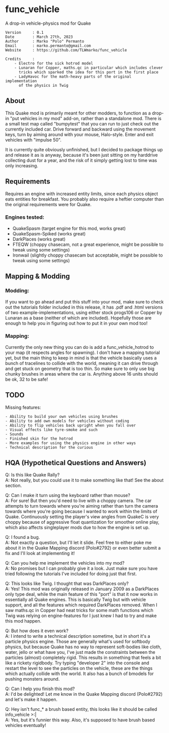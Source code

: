 # func_vehicle
A drop-in vehicle-physics mod for Quake

    Version     : 0.1
    Date        : March 27th, 2023
    Author      : Marko "Polo" Permanto
    Email       : marko.permanto@gmail.com
    Website     : https://github.com/TLWmarko/func_vehicle
    
    Credits     :
        - Electro for the sick hotrod model
        - Lunaran for Copper, maths.qc in particular which includes clever
          tricks which sparked the idea for this port in the first place
        - LadyHavoc for the math-heavy parts of the original implementation
          of the physics in Twig

## About
This Quake mod is primarily meant for other modders, to function as a drop-in "put vehicles in my mod" add-on, rather than a standalone mod. There is a small test map called "bumpytest" that you can run to just check out the currently included car. Drive forward and backward using the movement keys, turn by aiming around with your mouse, Halo-style. Enter and exit vehicles with "impulse 50".

It is currently quite obviously unfinished, but I decided to package things up and release it as is anyway, because it's been just sitting on my harddrive collecting dust for a year, and the risk of it simply getting lost to time was only increasing.

## Requirements
Requires an engine with increased entity limits, since each physics object eats entities for breakfast. You probably also require a heftier computer than the original requirements were for Quake.
### Engines tested:
- QuakeSpasm (target engine for this mod, works great)
- QuakeSpasm-Spiked (works great)
- DarkPlaces (works great)
- FTEQW (choppy chasecam, not a great experience, might be possible to tweak using some settings)
- Ironwail (slightly choppy chasecam but acceptable, might be possible to tweak using some settings)

## Mapping & Modding
### Modding:
If you want to go ahead and put this stuff into your mod, make sure to check out the tutorials folder included in this release, it has .pdf and .html versions of two example-implementations, using either stock progs106 or Copper by Lunaran as a base (neither of which are included). Hopefully those are enough to help you in figuring out how to put it in your own mod too!

### Mapping:
Currently the only new thing you can do is add a func_vehicle_hotrod to your map (it respects angles for spawning). I don't have a mapping tutorial yet, but the main thing to keep in mind is that the vehicle basically uses a bunch of tracelines to collide with the world, meaning it can drive through and get stuck on geometry that is too thin. So make sure to only use big chunky brushes in areas where the car is. Anything above 16 units should be ok, 32 to be safe!

## TODO
Missing features:

    - Ability to build your own vehicles using brushes
    - Ability to add own models for vehicles without coding
    - Ability to flip vehicles back upright when you fall over
    - Visual effects like tyre-smoke and such
    - Sounds
    - Finished skin for the hotrod
    - More examples for using the physics engine in other ways
    - Technical description for the curious
    
## HQA (Hypothetical Questions and Answers)
Q: Is this like Quake Rally?  
A: Not really, but you could use it to make something like that! See the about section.  

Q: Can I make it turn using the keyboard rather than mouse?  
A: For sure! But then you'd need to live with a choppy camera. The car  attempts to turn towards where you're aiming rather than turn the camera towards where you're going because I wanted to work within the limits of Quake. Continuously setting the player's view angles from QuakeC is very choppy because of aggressive float quantization for smoother online play, which also affects singleplayer mods due to how the engine is set up.  

Q: I found a bug.  
A: Not exactly a question, but I'll let it slide. Feel free to either poke me about it in the Quake Mapping discord (Polo#2792) or even better submit a fix and I'll look at implementing it!  

Q: Can you help me implement the vehicles into my mod?  
A: No promises but I can probably give it a look. Just make sure you have tried following the tutorials I've included for doing just that first.  

Q: This looks like Twig. I thought that was DarkPlaces only?  
A: Yes! This mod was originally released in January 2009 as a DarkPlaces only type deal, while the main feature of this "port" is that it now works in essentially all Quake engines. This is basically Twig but with vehicle support, and all the features which required DarkPlaces removed. When I saw maths.qc in Copper had neat tricks for some math functions which Twig was relying on engine-features for I just knew I had to try and make this mod happen.  

Q: But how does it even work?  
A: I intend to write a technical description sometime, but in short it's a particle physics engine. Those are generally what's used for softbody physics, but because Quake has no way to represent soft-bodies like cloth, water, jello or what have you, I've just made the constraints between the particles (almost) completely rigid. This results in something that feels a bit like a rickety rigidbody. Try typing "developer 2" into the console and restart the level to see the particles on the vehicle, these are the things which actually collide with the world. It also has a bunch of bmodels for pushing monsters around.  

Q: Can I help you finish this mod?  
A: I'd be delighted! Let me know in the Quake Mapping discord (Polo#2792) and let's make it happen.  

Q: Hey isn't func_* a brush based entity, this looks like it should be called info_vehicle >:|  
A: Yes, but it's funnier this way. Also, it's supposed to have brush based vehicles eventually!
